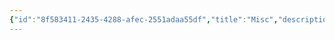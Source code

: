 ```yaml
---
{"id":"8f583411-2435-4288-afec-2551adaa55df","title":"Misc","description":"Inventory - Misc","publish":true,"date_created":"Tuesday, May 28th 2024, 3:10:04 pm","date_modified":"Monday, October 14th 2024, 2:22:12 am","editing_lock":true,"live_preview":true,"cssclasses":["mado-heading"],"path":"Tabletop/Campaigns/One Shots/Inventory/Misc/index.md","permalink":"/tabletop/campaigns/one-shots/inventory/misc/index/","PassFrontmatter":true}
---
```




